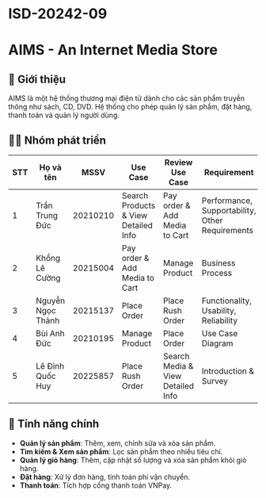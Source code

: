 # ISD-20242-09

# AIMS - An Internet Media Store

## 📖 Giới thiệu
AIMS là một hệ thống thương mại điện tử dành cho các sản phẩm truyền thông như sách, CD, DVD. Hệ thống cho phép quản lý sản phẩm, đặt hàng, thanh toán và quản lý người dùng.

## 👨‍💻 Nhóm phát triển
| STT | Họ và tên | MSSV | Use Case | Review Use Case | Requirement |
|-----|-----------|------|------------------------------|------------------------------|--------------------------------------------|
| 1 | Trần Trung Đức | 20210210 | Search Products & View Detailed Info | Pay order & Add Media to Cart | Performance, Supportability, Other Requirements |
| 2 | Khổng Lê Cường | 20215004 | Pay order & Add Media to Cart | Manage Product | Business Process |
| 3 | Nguyễn Ngọc Thành | 20215137 | Place Order | Place Rush Order | Functionality, Usability, Reliability |
| 4 | Bùi Anh Đức | 20210195 | Manage Product | Place Order | Use Case Diagram |
| 5 | Lê Đình Quốc Huy | 20225857 | Place Rush Order | Search Media & View Detailed Info | Introduction & Survey |

## 🚀 Tính năng chính
- **Quản lý sản phẩm**: Thêm, xem, chỉnh sửa và xóa sản phẩm.
- **Tìm kiếm & Xem sản phẩm**: Lọc sản phẩm theo nhiều tiêu chí.
- **Quản lý giỏ hàng**: Thêm, cập nhật số lượng và xóa sản phẩm khỏi giỏ hàng.
- **Đặt hàng**: Xử lý đơn hàng, tính toán phí vận chuyển.
- **Thanh toán**: Tích hợp cổng thanh toán VNPay.
